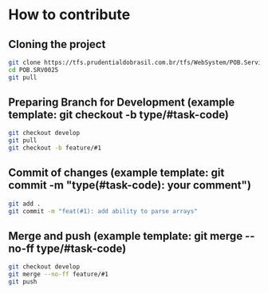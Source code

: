 # How to contribute

## Cloning the project

```bash
git clone https://tfs.prudentialdobrasil.com.br/tfs/WebSystem/POB.Services/_git/POB.SRV0025
cd POB.SRV0025
git pull
```

## Preparing Branch for Development (example template: git checkout -b  type/#task-code)

```bash
git checkout develop
git pull
git checkout -b feature/#1
```

## Commit of changes (example template: git commit -m "type(#task-code): your comment")

```bash
git add .
git commit -m "feat(#1): add ability to parse arrays"
```


## Merge and push (example template: git merge --no-ff type/#task-code)

```bash
git checkout develop
git merge --no-ff feature/#1
git push
```

